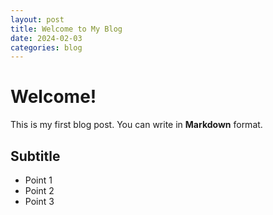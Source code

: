 ```yaml
---
layout: post
title: Welcome to My Blog
date: 2024-02-03
categories: blog
---
```


# Welcome!

This is my first blog post. You can write in **Markdown** format.

## Subtitle

- Point 1
- Point 2
- Point 3